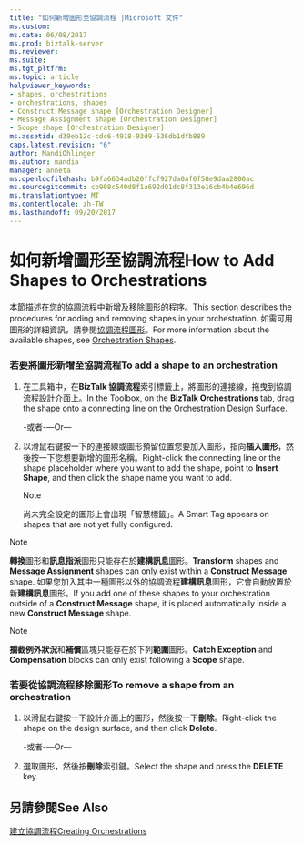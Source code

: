 ```yaml
---
title: "如何新增圖形至協調流程 |Microsoft 文件"
ms.custom: 
ms.date: 06/08/2017
ms.prod: biztalk-server
ms.reviewer: 
ms.suite: 
ms.tgt_pltfrm: 
ms.topic: article
helpviewer_keywords:
- shapes, orchestrations
- orchestrations, shapes
- Construct Message shape [Orchestration Designer]
- Message Assignment shape [Orchestration Designer]
- Scope shape [Orchestration Designer]
ms.assetid: d39eb12c-cdc6-4918-93d9-536db1dfb889
caps.latest.revision: "6"
author: MandiOhlinger
ms.author: mandia
manager: anneta
ms.openlocfilehash: b9fa6634adb20ffcf927da0af6f58e9daa2800ac
ms.sourcegitcommit: cb908c540d8f1a692d01dc8f313e16cb4b4e696d
ms.translationtype: MT
ms.contentlocale: zh-TW
ms.lasthandoff: 09/20/2017
---
```

# <a name="how-to-add-shapes-to-orchestrations"></a><span data-ttu-id="3ce88-102">如何新增圖形至協調流程</span><span class="sxs-lookup"><span data-stu-id="3ce88-102">How to Add Shapes to Orchestrations</span></span>
<span data-ttu-id="3ce88-103">本節描述在您的協調流程中新增及移除圖形的程序。</span><span class="sxs-lookup"><span data-stu-id="3ce88-103">This section describes the procedures for adding and removing shapes in your orchestration.</span></span> <span data-ttu-id="3ce88-104">如需可用圖形的詳細資訊，請參閱[協調流程圖形](../core/orchestration-shapes.md)。</span><span class="sxs-lookup"><span data-stu-id="3ce88-104">For more information about the available shapes, see [Orchestration Shapes](../core/orchestration-shapes.md).</span></span>  
  
### <a name="to-add-a-shape-to-an-orchestration"></a><span data-ttu-id="3ce88-105">若要將圖形新增至協調流程</span><span class="sxs-lookup"><span data-stu-id="3ce88-105">To add a shape to an orchestration</span></span>  
  
1.  <span data-ttu-id="3ce88-106">在工具箱中，在**BizTalk 協調流程**索引標籤上，將圖形的連接線，拖曳到協調流程設計介面上。</span><span class="sxs-lookup"><span data-stu-id="3ce88-106">In the Toolbox, on the **BizTalk Orchestrations** tab, drag the shape onto a connecting line on the Orchestration Design Surface.</span></span>  
  
     <span data-ttu-id="3ce88-107">-或者-</span><span class="sxs-lookup"><span data-stu-id="3ce88-107">—Or—</span></span>  
  
2.  <span data-ttu-id="3ce88-108">以滑鼠右鍵按一下的連接線或圖形預留位置您要加入圖形，指向**插入圖形**，然後按一下您想要新增的圖形名稱。</span><span class="sxs-lookup"><span data-stu-id="3ce88-108">Right-click the connecting line or the shape placeholder where you want to add the shape, point to **Insert Shape**, and then click the shape name you want to add.</span></span>  
  
    > [!NOTE]
    >  <span data-ttu-id="3ce88-109">尚未完全設定的圖形上會出現「智慧標籤」。</span><span class="sxs-lookup"><span data-stu-id="3ce88-109">A Smart Tag appears on shapes that are not yet fully configured.</span></span>  
  
> [!NOTE]
>  <span data-ttu-id="3ce88-110">**轉換**圖形和**訊息指派**圖形只能存在於**建構訊息**圖形。</span><span class="sxs-lookup"><span data-stu-id="3ce88-110">**Transform** shapes and **Message Assignment** shapes can only exist within a **Construct Message** shape.</span></span> <span data-ttu-id="3ce88-111">如果您加入其中一種圖形以外的協調流程**建構訊息**圖形，它會自動放置於新**建構訊息**圖形。</span><span class="sxs-lookup"><span data-stu-id="3ce88-111">If you add one of these shapes to your orchestration outside of a **Construct Message** shape, it is placed automatically inside a new **Construct Message** shape.</span></span>  
  
> [!NOTE]
>  <span data-ttu-id="3ce88-112">**攔截例外狀況**和**補償**區塊只能存在於下列**範圍**圖形。</span><span class="sxs-lookup"><span data-stu-id="3ce88-112">**Catch Exception** and **Compensation** blocks can only exist following a **Scope** shape.</span></span>  
  
### <a name="to-remove-a-shape-from-an-orchestration"></a><span data-ttu-id="3ce88-113">若要從協調流程移除圖形</span><span class="sxs-lookup"><span data-stu-id="3ce88-113">To remove a shape from an orchestration</span></span>  
  
1.  <span data-ttu-id="3ce88-114">以滑鼠右鍵按一下設計介面上的圖形，然後按一下**刪除**。</span><span class="sxs-lookup"><span data-stu-id="3ce88-114">Right-click the shape on the design surface, and then click **Delete**.</span></span>  
  
     <span data-ttu-id="3ce88-115">-或者-</span><span class="sxs-lookup"><span data-stu-id="3ce88-115">—Or—</span></span>  
  
2.  <span data-ttu-id="3ce88-116">選取圖形，然後按**刪除**索引鍵。</span><span class="sxs-lookup"><span data-stu-id="3ce88-116">Select the shape and press the **DELETE** key.</span></span>  
  
## <a name="see-also"></a><span data-ttu-id="3ce88-117">另請參閱</span><span class="sxs-lookup"><span data-stu-id="3ce88-117">See Also</span></span>  
 [<span data-ttu-id="3ce88-118">建立協調流程</span><span class="sxs-lookup"><span data-stu-id="3ce88-118">Creating Orchestrations</span></span>](../core/creating-orchestrations.md)